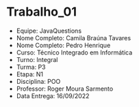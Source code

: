 # Trabalho_01
- Equipe: JavaQuestions
- Nome Completo: Camila Braúna Tavares
- Nome Completo: Pedro Henrique
- Curso: Técnico Integrado em Informática
- Turno: Integral
- Turma: P3
- Etapa: N1
- Disciplina: POO
- Professor: Roger Moura Sarmento
- Data Entrega: 16/09/2022
